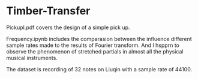 # Timber-Transfer

PickupI.pdf covers the design of a simple pick up. 

Frequency.ipynb includes the comparasion between the influence different sample rates made to the results of Fourier transform. And I hspprn to observe the phenomenon of stretched partials in almost all the physical musical instruments. 

The dataset is recording of 32 notes on Liuqin with a sample rate of 44100. 
